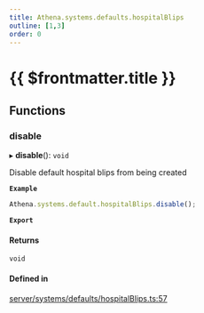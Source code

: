 ```yaml
---
title: Athena.systems.defaults.hospitalBlips
outline: [1,3]
order: 0
---
```


# {{ $frontmatter.title }}


## Functions

### disable

▸ **disable**(): `void`

Disable default hospital blips from being created

**`Example`**

```ts
Athena.systems.default.hospitalBlips.disable();
```

**`Export`**

#### Returns

`void`

#### Defined in

[server/systems/defaults/hospitalBlips.ts:57](https://github.com/Stuyk/altv-athena/blob/2ba937d/src/core/server/systems/defaults/hospitalBlips.ts#L57)

